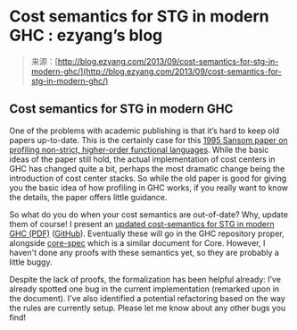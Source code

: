 <!--yml
category: 未分类
date: 2024-07-01 18:17:18
-->

# Cost semantics for STG in modern GHC : ezyang’s blog

> 来源：[http://blog.ezyang.com/2013/09/cost-semantics-for-stg-in-modern-ghc/](http://blog.ezyang.com/2013/09/cost-semantics-for-stg-in-modern-ghc/)

## Cost semantics for STG in modern GHC

One of the problems with academic publishing is that it’s hard to keep old papers up-to-date. This is the certainly case for this [1995 Sansom paper on profiling non-strict, higher-order functional languages](http://citeseerx.ist.psu.edu/viewdoc/summary?doi=10.1.1.43.6277). While the basic ideas of the paper still hold, the actual implementation of cost centers in GHC has changed quite a bit, perhaps the most dramatic change being the introduction of cost center stacks. So while the old paper is good for giving you the basic idea of how profiling in GHC works, if you really want to know the details, the paper offers little guidance.

So what do you do when your cost semantics are out-of-date? Why, update them of course! I present an [updated cost-semantics for STG in modern GHC (PDF)](https://github.com/ezyang/stg-spec/raw/master/stg-spec.pdf) ([GitHub](https://github.com/ezyang/stg-spec)). Eventually these will go in the GHC repository proper, alongside [core-spec](http://typesandkinds.wordpress.com/2012/12/03/a-formalization-of-ghcs-core-language/) which is a similar document for Core. However, I haven't done any proofs with these semantics yet, so they are probably a little buggy.

Despite the lack of proofs, the formalization has been helpful already: I’ve already spotted one bug in the current implementation (remarked upon in the document). I’ve also identified a potential refactoring based on the way the rules are currently setup. Please let me know about any other bugs you find!